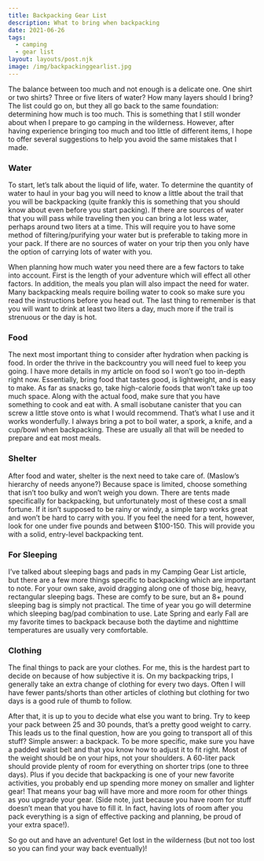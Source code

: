 ```yaml
---
title: Backpacking Gear List
description: What to bring when backpacking
date: 2021-06-26
tags:
  - camping
  - gear list
layout: layouts/post.njk
image: /img/backpackinggearlist.jpg
---
```


The balance between too much and not enough is a delicate one. One shirt or two shirts? Three or five liters of water? How many layers should I bring? The list could go on, but they all go back to the same foundation: determining how much is too much. This is something that I still wonder about when I prepare to go camping in the wilderness. However, after having experience bringing too much and too little of different items, I hope to offer several suggestions to help you avoid the same mistakes that I made. 

### Water
To start, let’s talk about the liquid of life, water. To determine the quantity of water to haul in your bag you will need to know a little about the trail that you will be backpacking (quite frankly this is something that you should know about even before you start packing). If there are sources of water that you will pass while traveling then you can bring a lot less water, perhaps around two liters at a time. This will require you to have some method of filtering/purifying your water but is preferable to taking more in your pack. If there are no sources of water on your trip then you only have the option of carrying lots of water with you. 


When planning how much water you need there are a few factors to take into account. First is the length of your adventure which will effect all other factors. In addition, the meals you plan will also impact the need for water. Many backpacking meals require boiling water to cook so make sure you read the instructions before you head out. The last thing to remember is that you will want to drink at least two liters a day, much more if the trail is strenuous or the day is hot. 

### Food
The next most important thing to consider after hydration when packing is food. In order the thrive in the backcountry you will need fuel to keep you going. I have more details in my article on food so I won’t go too in-depth right now. Essentially, bring food that tastes good, is lightweight, and is easy to make. As far as snacks go, take high-calorie foods that won’t take up too much space. Along with the actual food, make sure that you have something to cook and eat with. A small isobutane canister that you can screw a little stove onto is what I would recommend. That’s what I use and it works wonderfully. I always bring a pot to boil water, a spork, a knife, and a cup/bowl when backpacking. These are usually all that will be needed to prepare and eat most meals. 

### Shelter
After food and water, shelter is the next need to take care of. (Maslow’s hierarchy of needs anyone?) Because space is limited, choose something that isn’t too bulky and won’t weigh you down. There are tents made specifically for backpacking, but unfortunately most of these cost a small fortune. If it isn’t supposed to be rainy or windy, a simple tarp works great and won’t be hard to carry with you. If you feel the need for a tent, however, look for one under five pounds and between $100-150. This will provide you with a solid, entry-level backpacking tent. 

### For Sleeping
I’ve talked about sleeping bags and pads in my Camping Gear List article, but there are a few more things specific to backpacking which are important to note. For your own sake, avoid dragging along one of those big, heavy, rectangular sleeping bags. These are comfy to be sure, but an 8+ pound sleeping bag is simply not practical. The time of year you go will determine which sleeping bag/pad combination to use. Late Spring and early Fall are my favorite times to backpack because both the daytime and nighttime temperatures are usually very comfortable. 

### Clothing
The final things to pack are your clothes. For me, this is the hardest part to decide on because of how subjective it is. On my backpacking trips, I generally take an extra change of clothing for every two days. Often I will have fewer pants/shorts than other articles of clothing but clothing for two days is a good rule of thumb to follow. 


After that, it is up to you to decide what else you want to bring. Try to keep your pack between 25 and 30 pounds, that’s a pretty good weight to carry. This leads us to the final question, how are you going to transport all of this stuff? Simple answer: a backpack. To be more specific, make sure you have a padded waist belt and that you know how to adjust it to fit right. Most of the weight should be on your hips, not your shoulders. A 60-liter pack should provide plenty of room for everything on shorter trips (one to three days). Plus if you decide that backpacking is one of your new favorite activities, you probably end up spending more money on smaller and lighter gear! That means your bag will have more and more room for other things as you upgrade your gear. (Side note, just because you have room for stuff doesn’t mean that you have to fill it. In fact, having lots of room after you pack everything is a sign of effective packing and planning, be proud of your extra space!).

So go out and have an adventure! Get lost in the wilderness (but not too lost so you can find your way back eventually)!